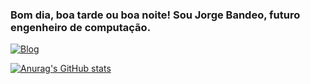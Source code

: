 ### Bom dia, boa tarde ou boa noite! Sou Jorge Bandeo, futuro engenheiro de computação.

[![Blog](https://img.shields.io/website-up-down-green-red/http/monip.org.svg)]()

[![Anurag's GitHub stats](https://github-readme-stats.vercel.app/api?username=jorgebandeo)](https://github.com/anuraghazra/github-readme-stats)
